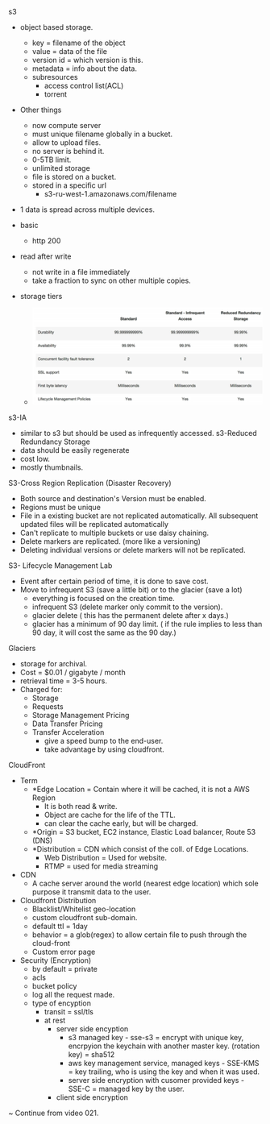 s3
 - object based storage. 
   - key = filename of the object
   - value = data of the file
   - version id = which version is this.
   - metadata = info about the data.
   - subresources
     - access control list(ACL)
     - torrent
 - Other things
   - now compute server
   - must unique filename globally in a bucket.
   - allow to upload files.
   - no server is behind it.
   - 0-5TB limit.
   - unlimited storage
   - file is stored on a bucket.
   - stored in a specific url
     - s3-ru-west-1.amazonaws.com/filename
   
 - 1 data is spread across multiple devices.
 - basic
   - http 200
 - read after write
   - not write in a file immediately
   - take a fraction to sync on other multiple copies.
 - storage tiers
   - ![storage-tiers](s3-storage-tiers.png) 

s3-IA
 - similar to s3 but should be used as infrequently accessed.
s3-Reduced Redundancy Storage
 - data should be easily regenerate
 - cost low.
 - mostly thumbnails.

S3-Cross Region Replication (Disaster Recovery)
 - Both source and destination's Version must be enabled.
 - Regions must be unique
 - File in a existing bucket are not replicated automatically. All subsequent updated files will be replicated automatically
 - Can't replicate to multiple buckets or use daisy chaining.
 - Delete markers are replicated. (more like a versioning)
 - Deleting individual versions or delete markers will not be replicated.

S3- Lifecycle Management Lab
 - Event after certain period of time, it is done to save cost.
 - Move to infrequent S3 (save a little bit) or to the glacier (save a lot)
   - everything is focused on the creation time.
   - infrequent S3 (delete marker only commit to the version).
   - glacier delete ( this has the permanent delete after x days.)
   - glacier has a minimum of 90 day limit. ( if the rule implies to less than 90 day, it will cost the same as the 90 day.)

Glaciers
 - storage for archival.
 - Cost = $0.01 / gigabyte / month
 - retrieval time = 3-5 hours.
 - Charged for:
   - Storage
   - Requests
   - Storage Management Pricing
   - Data Transfer Pricing
   - Transfer Acceleration
     - give a speed bump to the end-user.
     - take advantage by using cloudfront.


CloudFront
 - Term
   - *Edge Location = Contain where it will be cached, it is not a AWS Region
     - It is both read & write.
     - Object are cache for the life of the TTL.
     - can clear the cache early, but will be charged.
   - *Origin = S3 bucket, EC2 instance, Elastic Load balancer, Route 53 (DNS)
   - *Distribution = CDN which consist of the coll. of Edge Locations.
     - Web Distribution = Used for website.
     - RTMP = used for media streaming
 - CDN
   - A cache server around the world (nearest edge location) which sole purpose it transmit data to the user.
 - Cloudfront Distribution
   - Blacklist/Whitelist geo-location
   - custom cloudfront sub-domain.
   - default ttl = 1day
   - behavior = a glob(regex) to allow certain file to push through the cloud-front
   - Custom error page
 - Security (Encryption)
   - by default = private
   - acls
   - bucket policy
   - log all the request made.
   - type of encyption
     - transit = ssl/tls
     - at rest
       - server side encyption
         - s3 managed key - sse-s3 = encrypt with unique key, encrpyion the keychain with another master key. (rotation key) = sha512
         - aws key management service, managed keys - SSE-KMS = key trailing, who is using the key and when it was used.
         - server side encryption  with cusomer provided keys - SSE-C = managed key by the user.
       - client side encryption


~ Continue from video 021.
